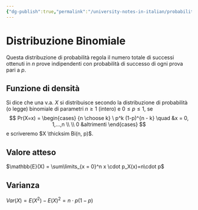 ```yaml
---
{"dg-publish":true,"permalink":"/university-notes-in-italian/probabilita-e-statistica/teoria/modelli-di-distribuzioni/discrete/distribuzione-binomiale/"}
---
```


# Distribuzione Binomiale
Questa distribuzione di probabilità regola il numero totale di successi ottenuti in $n$ prove indipendenti con probabilità di successo di ogni prova pari a $p$.

## Funzione di densità 
Si dice che una v.a. $X$ si distribuisce secondo la distribuzione di probabilità (o legge) binomiale di parametri $n \geq 1$ (intero) e $0 \leq p \leq 1$, se
$$
Pr(X=x) =
\begin{cases}
{n \choose k} \ p^k (1-p)^{n - k} \quad &x = 0, 1,...,n \\ \\
0 &altrimenti
\end{cases}
$$
e scriveremo $X \thicksim Bi(n, p)$.

## Valore atteso
$\mathbb{E}(X) = \sum\limits_{x = 0}^n x \cdot p_X(x)=n\cdot p$

## Varianza
$Var(X) = E(X^2) - E(X)^2 = n\cdot p(1-p)$